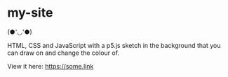 # my-site

(●'◡'●)

HTML, CSS and JavaScript with a p5.js sketch in the background that you can draw on and change the colour of.

View it here: https://some.link
